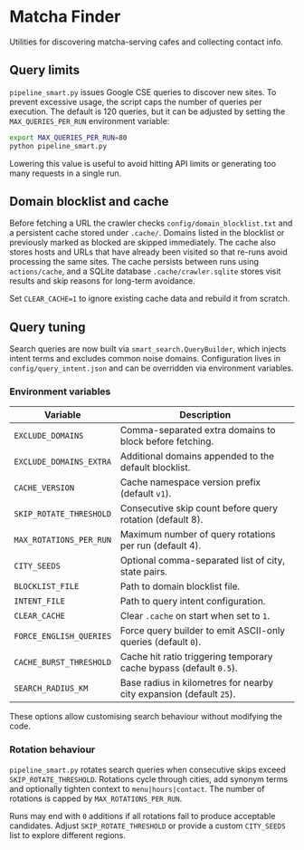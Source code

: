 # Matcha Finder

Utilities for discovering matcha-serving cafes and collecting contact info.

## Query limits

`pipeline_smart.py` issues Google CSE queries to discover new sites. To prevent
excessive usage, the script caps the number of queries per execution. The default
is 120 queries, but it can be adjusted by setting the `MAX_QUERIES_PER_RUN`
environment variable:

```bash
export MAX_QUERIES_PER_RUN=80
python pipeline_smart.py
```

Lowering this value is useful to avoid hitting API limits or generating too many
requests in a single run.

## Domain blocklist and cache

Before fetching a URL the crawler checks `config/domain_blocklist.txt` and a
persistent cache stored under `.cache/`.  Domains listed in the blocklist or
previously marked as blocked are skipped immediately.  The cache also stores
hosts and URLs that have already been visited so that re-runs avoid processing
the same sites.  The cache persists between runs using `actions/cache`, and a
SQLite database `.cache/crawler.sqlite` stores visit results and skip reasons
for long-term avoidance.

Set `CLEAR_CACHE=1` to ignore existing cache data and rebuild it from scratch.

## Query tuning

Search queries are now built via `smart_search.QueryBuilder`, which injects
intent terms and excludes common noise domains.  Configuration lives in
`config/query_intent.json` and can be overridden via environment variables.

### Environment variables

| Variable | Description |
| --- | --- |
| `EXCLUDE_DOMAINS` | Comma-separated extra domains to block before fetching. |
| `EXCLUDE_DOMAINS_EXTRA` | Additional domains appended to the default blocklist. |
| `CACHE_VERSION` | Cache namespace version prefix (default `v1`). |
| `SKIP_ROTATE_THRESHOLD` | Consecutive skip count before query rotation (default 8). |
| `MAX_ROTATIONS_PER_RUN` | Maximum number of query rotations per run (default 4). |
| `CITY_SEEDS` | Optional comma-separated list of city, state pairs. |
| `BLOCKLIST_FILE` | Path to domain blocklist file. |
| `INTENT_FILE` | Path to query intent configuration. |
| `CLEAR_CACHE` | Clear `.cache` on start when set to `1`. |
| `FORCE_ENGLISH_QUERIES` | Force query builder to emit ASCII-only queries (default `0`). |
| `CACHE_BURST_THRESHOLD` | Cache hit ratio triggering temporary cache bypass (default `0.5`). |
| `SEARCH_RADIUS_KM` | Base radius in kilometres for nearby city expansion (default `25`). |

These options allow customising search behaviour without modifying the code.

### Rotation behaviour

`pipeline_smart.py` rotates search queries when consecutive skips exceed
`SKIP_ROTATE_THRESHOLD`. Rotations cycle through cities, add synonym terms and
optionally tighten context to `menu|hours|contact`. The number of rotations is
capped by `MAX_ROTATIONS_PER_RUN`.

Runs may end with `0` additions if all rotations fail to produce acceptable
candidates. Adjust `SKIP_ROTATE_THRESHOLD` or provide a custom `CITY_SEEDS` list
to explore different regions.
